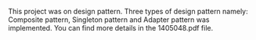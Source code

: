 This project was on design pattern. Three types of design pattern namely: Composite pattern, Singleton pattern and Adapter pattern was implemented.
You can find more details in the 1405048.pdf file.